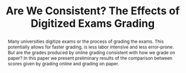 ---
title: "Are We Consistent? The Effects of Digitized Exams Grading"
layout: publication
categories:
  - Publications
tags:
  - digitized exams
  - online grading
  - higher education
last_modified_at: 2020-02
venue: "SIGCSE ’20"
abstract: "Many universities digitize exams or the process of grading the exams. This potentially allows for faster grading, is less labor intensive and less error-prone. But are the grades produced by online grading consistent with how we grade on paper? In this paper we present preliminary results of the comparison between scores given by grading online and grading on paper."
authors: "G. Migut and R. Wiersma"
type: "InProceedings"
link: "https://doi.org/10.1145/3328778.3372630"
bib: "@InProceedings{Migut2020,\n
  author    = {Migut, Gosia and Wiersma, Ruben},\n
  booktitle = {Proceedings of the 51st ACM Technical Symposium on Computer Science Education},\n
  title     = {Are We Consistent? The Effects of Digitized Exams Grading},\n
  year      = {2020},\n
  month     = {02},\n
  pages     = {1338},\n
  publisher = {Association for Computing Machinery},\n
  series    = {SIGCSE ’20},\n
  doi       = {10.1145/3328778.3372630},\n
  isbn      = {9781450367936},\n
}"

---
